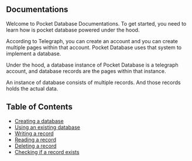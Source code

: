 ## Documentations

Welcome to Pocket Database Documentations. To get started, you need to learn how is pocket database powered under the hood.

According to Telegraph, you can create an account and you can create multiple pages within that account. Pocket Database uses that system to implement a database.

Under the hood, a database instance of Pocket Database is a telegraph account, and database records are the pages within that instance.

An instance of database consists of multiple records. And those records holds the actual data.

## Table of Contents
- [Creating a database](/CREATE_DATABASE.md)
- [Using an existing database](/USE_DATABASE.md)
- [Writing a record](/WRITE.md)
- [Reading a record](/READ.md)
- [Deleting a record](/DELETE.md)
- [Checking if a record exists](/HAS.md)
